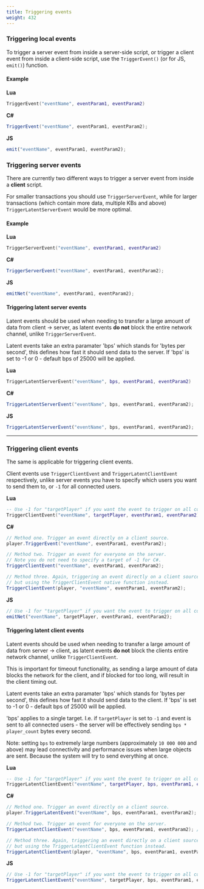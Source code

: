 ```yaml
---
title: Triggering events
weight: 432
---
```


### Triggering local events
To trigger a server event from inside a server-side script, or trigger a client event from inside a client-side script, use the `TriggerEvent()` (or for JS, `emit()`) function.

#### Example
**Lua**
```lua
TriggerEvent("eventName", eventParam1, eventParam2)
```

**C#**
```csharp
TriggerEvent("eventName", eventParam1, eventParam2);
```

**JS**
```js
emit("eventName", eventParam1, eventParam2);
```

### Triggering server events
There are currently two different ways to trigger a server event from inside a **client** script.

For smaller transactions you should use `TriggerServerEvent`, while for larger transactions (which contain more data, multiple KBs and above) `TriggerLatentServerEvent` would be more optimal.

#### Example
**Lua**
```lua
TriggerServerEvent("eventName", eventParam1, eventParam2)
```

**C#**
```csharp
TriggerServerEvent("eventName", eventParam1, eventParam2);
```

**JS**
```js
emitNet("eventName", eventParam1, eventParam2);
```

#### Triggering latent server events
Latent events should be used when needing to transfer a large amount of data from client -> server, as latent events **do not** block the entire network channel, unlike `TriggerServerEvent`. 

Latent events take an extra paramater 'bps' which stands for 'bytes per second', this defines how fast it should send data to the server. If 'bps' is set to -1 or 0 - default bps of 25000 will be applied.

**Lua**
```lua
TriggerLatentServerEvent("eventName", bps, eventParam1, eventParam2)
```

**C#**
```csharp
TriggerLatentServerEvent("eventName", bps, eventParam1, eventParam2);
```

**JS**
```js
TriggerLatentServerEvent("eventName", bps, eventParam1, eventParam2);
```

----------

### Triggering client events
The same is applicable for triggering client events.

Client events use `TriggerClientEvent` and `TriggerLatentClientEvent` respectively, unlike server events you have to specify which users you want to send them to, or `-1` for all connected users. 

**Lua**
```lua
-- Use -1 for "targetPlayer" if you want the event to trigger on all connected clients.
TriggerClientEvent("eventName", targetPlayer, eventParam1, eventParam2)
```

**C#**
```csharp
// Method one. Trigger an event directly on a client source.
player.TriggerEvent("eventName", eventParam1, eventParam2);

// Method two. Trigger an event for everyone on the server.
// Note you do not need to specify a target of -1 for C#.
TriggerClientEvent("eventName", eventParam1, eventParam2);

// Method three. Again, triggering an event directly on a client source (like method one),
// but using the TriggerClientEvent native function instead.
TriggerClientEvent(player, "eventName", eventParam1, eventParam2);
```

**JS**
```js
// Use -1 for "targetPlayer" if you want the event to trigger on all connected clients.
emitNet("eventName", targetPlayer, eventParam1, eventParam2);
```


#### Triggering latent client events
Latent events should be used when needing to transfer a large amount of data from server -> client, as latent events **do not** block the clients entire network channel, unlike `TriggerClientEvent`.

This is important for timeout functionality, as sending a large amount of data blocks the network for the client, and if blocked for too long, will result in the client timing out. 

Latent events take an extra paramater 'bps' which stands for 'bytes per second', this defines how fast it should send data to the client. If 'bps' is set to -1 or 0 - default bps of 25000 will be applied.

'bps' applies to a single target. I.e. if `targetPlayer` is set to `-1` and event is sent to all connected users - the server will be effectively sending `bps * player_count` bytes every second.

Note: setting `bps` to extremely large numbers (approximately `10 000 000` and above) may lead connectivity and performance issues when large objects are sent. Because the system will try to send everything at once.

**Lua**
```lua
-- Use -1 for "targetPlayer" if you want the event to trigger on all connected clients.
TriggerLatentClientEvent("eventName", targetPlayer, bps, eventParam1, eventParam2)
```

**C#**
```csharp
// Method one. Trigger an event directly on a client source.
player.TriggerLatentEvent("eventName", bps, eventParam1, eventParam2);

// Method two. Trigger an event for everyone on the server.
TriggerLatentClientEvent("eventName", bps, eventParam1, eventParam2); // Note you do not need to specify a target of -1.

// Method three. Again, triggering an event directly on a client source (like method one),
// but using the TriggerLatentClientEvent function instead.
TriggerLatentClientEvent(player, "eventName", bps, eventParam1, eventParam2);
```

**JS**
```js
// Use -1 for "targetPlayer" if you want the event to trigger on all connected clients.
TriggerLatentClientEvent("eventName", targetPlayer, bps, eventParam1, eventParam2);
```